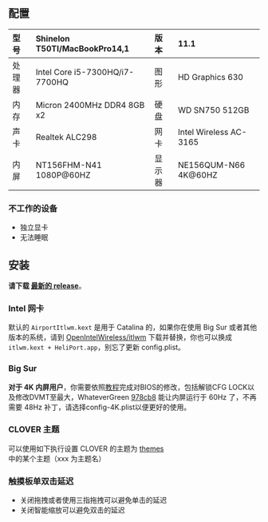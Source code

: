 ## 配置

| 型号   | Shinelon T50TI/MacBookPro14,1 | 版本   |       11.1          |
| :----- | :--------------------------- | :----- | :------------------ |
| 处理器 | Intel Core i5-7300HQ/i7-7700HQ | 图形   | HD Graphics 630    |
| 内存   | Micron 2400MHz DDR4 8GB x2   | 硬盘   | WD SN750 512GB       |
| 声卡   | Realtek ALC298               | 网卡   | Intel Wireless AC-3165 |
| 内屏   | NT156FHM-N41 1080P@60HZ      | 显示器 | NE156QUM-N66 4K@60HZ  |

### 不工作的设备

- 独立显卡
- 无法睡眠

## 安装

**请下载 [最新的 release](https://github.com/LINGJP/Hackintosh-Shinelon-T50TI-EFI/releases/latest)**。

### Intel 网卡

默认的 `AirportItlwm.kext` 是用于 Catalina 的，如果你在使用 Big Sur 或者其他版本的系统，请到 [OpenIntelWireless/itlwm](https://github.com/OpenIntelWireless/itlwm/releases) 下载并替换，你也可以换成 `itlwm.kext + HeliPort.app`，别忘了更新 config.plist。

### Big Sur

**对于 4K 内屏用户**，你需要依照[教程](https://lonelyqc.top/Hackintosh/T50TI.html)完成对BIOS的修改，包括解锁CFG LOCK以及修改DVMT至最大，WhateverGreen [978cb8](https://github.com/acidanthera/WhateverGreen/commit/978cb8c7a744ac189074225fd8eb2f16feb5a4c0)  能让内屏运行于 60Hz 了，不再需要 48Hz 补丁，请选择config-4K.plist以便更好的使用。

### CLOVER 主题

可以使用如下执行设置 CLOVER 的主题为 [themes](https://sourceforge.net/p/cloverefiboot/themes/ci/master/tree/themes/) 中的某个主题（xxx 为主题名）

### 触摸板单双击延迟

- 关闭拖拽或者使用三指拖拽可以避免单击的延迟
- 关闭智能缩放可以避免双击的延迟
